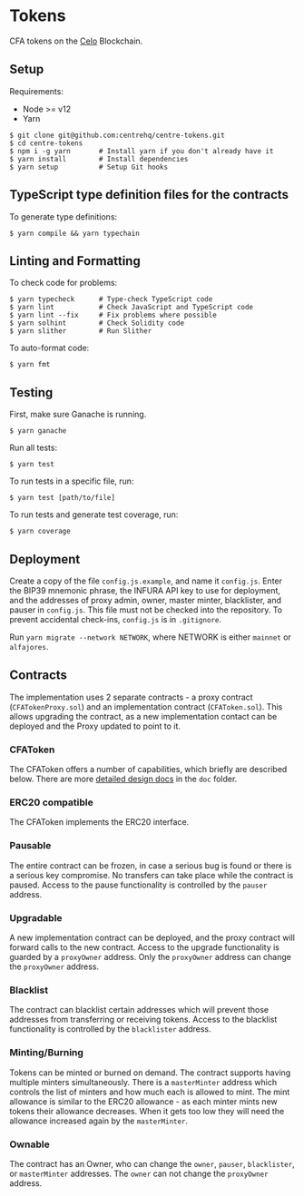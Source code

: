# Tokens

CFA tokens on the [Celo](https://celo.org) Blockchain.

## Setup

Requirements:

- Node >= v12
- Yarn

```
$ git clone git@github.com:centrehq/centre-tokens.git
$ cd centre-tokens
$ npm i -g yarn       # Install yarn if you don't already have it
$ yarn install        # Install dependencies
$ yarn setup          # Setup Git hooks
```

## TypeScript type definition files for the contracts

To generate type definitions:

```
$ yarn compile && yarn typechain
```

## Linting and Formatting

To check code for problems:

```
$ yarn typecheck      # Type-check TypeScript code
$ yarn lint           # Check JavaScript and TypeScript code
$ yarn lint --fix     # Fix problems where possible
$ yarn solhint        # Check Solidity code
$ yarn slither        # Run Slither
```

To auto-format code:

```
$ yarn fmt
```

## Testing

First, make sure Ganache is running.

```
$ yarn ganache
```

Run all tests:

```
$ yarn test
```

To run tests in a specific file, run:

```
$ yarn test [path/to/file]
```

To run tests and generate test coverage, run:

```
$ yarn coverage
```

## Deployment

Create a copy of the file `config.js.example`, and name it `config.js`. Enter
the BIP39 mnemonic phrase, the INFURA API key to use for deployment, and the
addresses of proxy admin, owner, master minter, blacklister, and pauser in
`config.js`. This file must not be checked into the repository. To prevent
accidental check-ins, `config.js` is in `.gitignore`.

Run `yarn migrate --network NETWORK`, where NETWORK is either `mainnet` or
`alfajores`.

## Contracts

The implementation uses 2 separate contracts - a proxy contract
(`CFATokenProxy.sol`) and an implementation contract (`CFAToken.sol`). This
allows upgrading the contract, as a new implementation contact can be deployed
and the Proxy updated to point to it.

### CFAToken

The CFAToken offers a number of capabilities, which briefly are described below.
There are more [detailed design docs](./doc/tokendesign.md) in the `doc` folder.

### ERC20 compatible

The CFAToken implements the ERC20 interface.

### Pausable

The entire contract can be frozen, in case a serious bug is found or there is a
serious key compromise. No transfers can take place while the contract is
paused. Access to the pause functionality is controlled by the `pauser` address.

### Upgradable

A new implementation contract can be deployed, and the proxy contract will
forward calls to the new contract. Access to the upgrade functionality is
guarded by a `proxyOwner` address. Only the `proxyOwner` address can change the
`proxyOwner` address.

### Blacklist

The contract can blacklist certain addresses which will prevent those addresses
from transferring or receiving tokens. Access to the blacklist functionality is
controlled by the `blacklister` address.

### Minting/Burning

Tokens can be minted or burned on demand. The contract supports having multiple
minters simultaneously. There is a `masterMinter` address which controls the
list of minters and how much each is allowed to mint. The mint allowance is
similar to the ERC20 allowance - as each minter mints new tokens their allowance
decreases. When it gets too low they will need the allowance increased again by
the `masterMinter`.

### Ownable

The contract has an Owner, who can change the `owner`, `pauser`, `blacklister`,
or `masterMinter` addresses. The `owner` can not change the `proxyOwner`
address.
